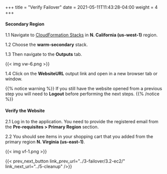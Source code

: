 +++
title = "Verify Failover"
date =  2021-05-11T11:43:28-04:00
weight = 4
+++

#### Secondary Region

1.1 Navigate to [CloudFormation Stacks](https://console.aws.amazon.com/cloudformation/home?region=us-west-1#/stacks/) in **N. California (us-west-1)** region.

1.2 Choose the **warm-secondary** stack.

1.3 Then navigate to the **Outputs** tab.

{{< img vw-6.png >}}

1.4 Click on the **WebsiteURL** output link and open in a new browser tab or window.

{{% notice warning %}}
If you still have the website opened from a previous step you will need to **Logout** before performing the next steps.
{{% /notice %}}

#### Verify the Website

2.1 Log in to the application. You need to provide the registered email from the **Pre-requisites > Primary Region** section.

2.2 You should see items in your shopping cart that you added from the primary region **N. Virginia (us-east-1)**.

{{< img vf-1.png >}}

{{< prev_next_button link_prev_url="../3-failover/3.2-ec2/" link_next_url="../5-cleanup" />}}


